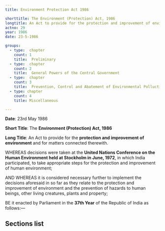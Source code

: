 ```yaml
---
title: Environment Protection Act 1986

shorttitle: The Environment (Protection) Act, 1986
longtitle: An Act to provide for the protection and improvement of environment and for matters connected therewith.
actno: 29
year: 1986
date: 23-5-1986

groups: 
  - type:  chapter
    count: 1
    title:  Preliminary
  - type:  chapter
    count: 2
    title:  General Powers of the Central Government
  - type:  chapter
    count: 3
    title:  Prevention, Control and Abatement of Environmental Polluction
  - type: chapter
    count: 4
    title: Miscellaneous

---
```


**Date**: 23rd May 1986

**Short Title**: The **Environment (Protection) Act, 1986**

**Long Title**: An Act to provide for the **protection and improvement of environment** and for matters connected therewith.

WHEREAS decisions were taken at the **United Nations Conference on the Human Environment held at Stockholm in June, 1972**, in which India participated, to take appropriate steps for the protection and improvement of human environment;

AND WHEREAS it is considered necessary further to implement the decisions aforesaid in so far as they relate to the protection and improvement of environment and the prevention of hazards to human beings, other living creatures, plants and property;

BE it enacted by Parliament in the **37th Year** of the Republic of India as follows:—

## Sections list 

<templatesPostChildren groupby="chapter"></templatesPostChildren>

<!-- CHAPTER I PRELIMINARY
1. Short title, extent and commencement.
2. Definitions.

CHAPTER II GENERAL POWERS OF THE CENTRAL GOVERNMENT

3. Power of Central Government to take measures to protect and improve environment.
4. Appointment of officers and their powers and functions.
5. Power to give directions.
5A. Appeal to National Green Tribunal.
6. Rules to regulate environmental pollution.

CHAPTER III PREVENTION, CONTROL AND ABATEMENT OF ENVIRONMENTAL POLLUCTION

7. Persons carrying on industry, operations, etc., not to allow emission or discharge of environmental pollutants in excess of the standards.
8. Persons handling hazardous substances to comply with procedural safeguards.
9. Furnishing of information to authorities and agencies in certain cases.
10. Powers of entry and inspection.
11. Power to take sample and procedure to be followed in connection therewith.
12. Environmental laboratories.
13. Government Analysts.
14. Reports of Government Analysts.
15. Penalty for contravention of the provisions of the Act and the rules, orders and directions.
16. Offences by companies.
17. Offences by Government Departments.

CHAPTER IV MISCELLANEOUS

18. Protection of action taken in good faith.
19. Cognizance of offences.
20. Information, reports or returns.
21. Members, officers and employees of the authority constituted under Section 3 to be public servants.
22. Bar of jurisdiction.
23. Power to delegate.
24. Effect of other laws.
25. Power to make rules.
26. Rules made under this Act to be laid before Parliament. -->

